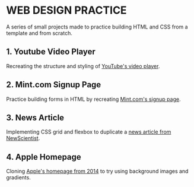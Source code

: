 # WEB DESIGN PRACTICE

A series of small projects made to practice building HTML and CSS from a template and from scratch.

## 1. Youtube Video Player

Recreating the structure and styling of [YouTube's video player](https://www.youtube.com/watch?v=wGF7PswOENQ&ab_channel=LordHuron).

## 2. Mint.com Signup Page

Practice building forms in HTML by recreating [Mint.com's signup page](https://accounts.intuit.com/signup).

## 3. News Article

Implementing CSS grid and flexbox to duplicate a [news article from NewScientist](https://www.newscientist.com/article/2286218-ancient-lake-in-marss-gale-crater-may-have-actually-been-a-small-pond/).

## 4. Apple Homepage

Cloning [Apple's homepage from 2014](https://web.archive.org/web/20140301004610/http://www.apple.com/) to try using background images and gradients.